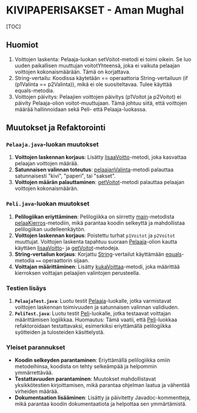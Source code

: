 # KIVIPAPERISAKSET - Aman Mughal

[TOC]

## Huomiot

1. Voittojen laskenta: Pelaaja-luokan setVoitot-metodi ei toimi oikein. Se luo uuden paikallisen muuttujan voitotYhteensä, joka ei vaikuta pelaajan voittojen kokonaismäärään. Tämä on korjattava.
2. String-vertailu: Koodissa käytetään == operaattoria String-vertailuun (if (p1Valinta == p2Valinta)), mikä ei ole suositeltavaa. Tulee käyttää equals-metodia.
3. Voittojen päivitys: Pelaajien voittojen päivitys (p1Voitot ja p2Voitot) ei päivity Pelaaja-olion voitot-muuttujaan. Tämä johtuu siitä, että voittojen määrää hallinnoidaan sekä Peli- että Pelaaja-luokassa.

## Muutokset ja Refaktorointi

### `Pelaaja.java`-luokan muutokset

1. **Voittojen laskennan korjaus**: Lisätty [lisaaVoitto](/src/kivipaperisakset/Peli.java#45%2C20-45%2C20)-metodi, joka kasvattaa pelaajan voittojen määrää.
2. **Satunnaisen valinnan toteutus**: [pelaajanValinta](/src/kivipaperisakset/Peli.java#35%2C31-35%2C31)-metodi palauttaa satunnaisesti "kivi", "paperi", tai "sakset".
3. **Voittojen määrän palauttaminen**: [getVoitot](/src/kivipaperisakset/Peli.java#21%2C21-21%2C21)-metodi palauttaa pelaajan voittojen kokonaismäärän.

### `Peli.java`-luokan muutokset

1. **Pelilogiikan eriyttäminen**: Pelilogiikka on siirretty [main](/src/kivipaperisakset/Peli.java#9%2C24-9%2C24)-metodista [pelaaKierros](/src/kivipaperisakset/Peli.java#19%2C13-19%2C13)-metodiin, mikä parantaa koodin selkeyttä ja mahdollistaa pelilogiikan uudelleenkäytön.
2. **Voittojen laskennan korjaus**: Poistettu turhat `p1Voitot` ja `p2Voitot` muuttujat. Voittojen laskenta tapahtuu suoraan [Pelaaja](/src/kivipaperisakset/Peli.java#10%2C9-10%2C9)-olion kautta käyttäen [lisaaVoitto](/src/kivipaperisakset/Peli.java#45%2C20-45%2C20)- ja [getVoitot](/src/kivipaperisakset/Peli.java#21%2C21-21%2C21)-metodeja.
3. **String-vertailun korjaus**: Korjattu [String](/src/kivipaperisakset/Peli.java#9%2C29-9%2C29)-vertailut käyttämään [equals](/src/kivipaperisakset/Peli.java#40%2C23-40%2C23)-metodia `==` operaattorin sijaan.
4. **Voittajan määrittäminen**: Lisätty [kukaVoittaa](/src/kivipaperisakset/Peli.java#43%2C31-43%2C31)-metodi, joka määrittää kierroksen voittajan pelaajien valintojen perusteella.

### Testien lisäys

1. **`PelaajaTest.java`**: Luotu testit [Pelaaja](/src/kivipaperisakset/Peli.java#10%2C9-10%2C9)-luokalle, jotka varmistavat voittojen laskennan toimivuuden ja satunnaisen valinnan validiuden.
2. **`PeliTest.java`**: Luotu testit [Peli](/src/kivipaperisakset/Peli.java#4%2C4-4%2C4)-luokalle, jotka testaavat voittajan määrittämisen logiikkaa. Huomautus: Tämä vaatii, että [Peli](/src/kivipaperisakset/Peli.java#4%2C4-4%2C4)-luokkaa refaktoroidaan testattavaksi, esimerkiksi eriyttämällä pelilogiikka syötteiden ja tulosteiden käsittelystä.

### Yleiset parannukset

- **Koodin selkeyden parantaminen**: Eriyttämällä pelilogiikka omiin metodeihinsa, koodista on tehty selkeämpää ja helpommin ymmärrettävää.
- **Testattavuuden parantaminen**: Muutokset mahdollistavat yksikkötestien kirjoittamisen, mikä parantaa ohjelman laatua ja vähentää virheiden määrää.
- **Dokumentaation lisääminen**: Lisätty ja päivitetty Javadoc-kommentteja, mikä parantaa koodin dokumentaatiota ja helpottaa sen ymmärtämistä.


